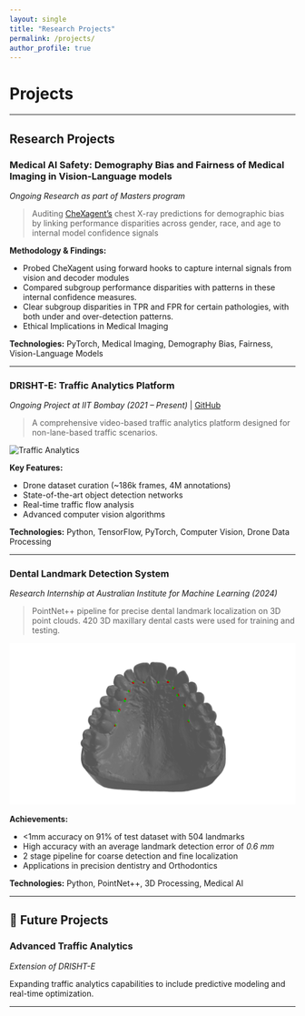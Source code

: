 ```yaml
---
layout: single
title: "Research Projects"
permalink: /projects/
author_profile: true
---
```


# Projects



---

## Research Projects

### Medical AI Safety: Demography Bias and Fairness of Medical Imaging in Vision-Language models
*Ongoing Research as part of Masters program*

> Auditing [CheXagent’s](https://stanford-aimi.github.io/chexagent.html) chest X-ray predictions for demographic bias by linking performance disparities across gender, race, and age to internal model confidence signals

**Methodology & Findings:**
- Probed CheXagent using forward hooks to capture internal signals from vision and decoder modules
- Compared subgroup performance disparities with patterns in these internal confidence measures.
- Clear subgroup disparities in TPR and FPR for certain pathologies, with both under and over-detection patterns.
- Ethical Implications in Medical Imaging

**Technologies:** PyTorch, Medical Imaging, Demography Bias, Fairness, Vision-Language Models

---

### DRISHT-E: Traffic Analytics Platform 
*Ongoing Project at IIT Bombay (2021 – Present)* | [GitHub](https://github.com/georgevjose/DRISHTE-Public)

> A comprehensive video-based traffic analytics platform designed for non-lane-based traffic scenarios.

![Traffic Analytics](images/Mannanthala_0007_short_compressed.gif)

**Key Features:**
- Drone dataset curation (~186k frames, 4M annotations)
- State-of-the-art object detection networks
- Real-time traffic flow analysis
- Advanced computer vision algorithms

**Technologies:** Python, TensorFlow, PyTorch, Computer Vision, Drone Data Processing

---

### Dental Landmark Detection System
*Research Internship at Australian Institute for Machine Learning (2024)*

> PointNet++ pipeline for precise dental landmark localization on 3D point clouds. 420 3D maxillary dental casts were used for training and testing.

![Dental Landmark Detection](images/T125B(P)Maxillary_result_silver.png)

**Achievements:**
- <1mm accuracy on 91% of test dataset with 504 landmarks
- High accuracy with an average landmark detection error of *0.6 mm*
- 2 stage pipeline for coarse detection and fine localization
- Applications in precision dentistry and Orthodontics

**Technologies:** Python, PointNet++, 3D Processing, Medical AI

---


## 🔮 Future Projects

### Advanced Traffic Analytics
*Extension of DRISHT-E*

Expanding traffic analytics capabilities to include predictive modeling and real-time optimization.

---


